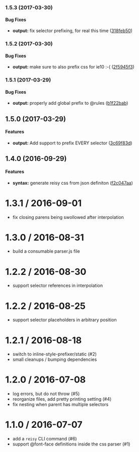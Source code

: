 <a name="1.5.3"></a>
### 1.5.3 (2017-03-30)


#### Bug Fixes

* **output:**  fix selector prefixing, for real this time ([318feb50](318feb50))



<a name="1.5.2"></a>
### 1.5.2 (2017-03-30)


#### Bug Fixes

* **output:**  make sure to also prefix css for ie10 :-( ([2f5945f3](2f5945f3))



<a name="1.5.1"></a>
### 1.5.1 (2017-03-29)


#### Bug Fixes

* **output:**  properly add global prefix to @rules ([b1f22bab](b1f22bab))



<a name="1.5.0"></a>
## 1.5.0 (2017-03-29)


#### Features

* **output:**  Add support to prefix EVERY selector ([3c69f83d](3c69f83d))



<a name="1.4.0"></a>
## 1.4.0 (2016-09-29)


#### Features

* **syntax:**  generate reisy css from json definiton ([f2c047aa](f2c047aa))




1.3.1 / 2016-09-01
==================

  * fix closing parens being swollowed after interpolation

1.3.0 / 2016-08-31
==================

  * build a consumable parser.js file

1.2.2 / 2016-08-30
==================

  * support selector references in interpolation

1.2.2 / 2016-08-25
==================

  * support selector placeholders in arbitrary position

1.2.1 / 2016-08-18
==================

  * switch to inline-style-prefixer/static (#2)
  * small cleanups / bumping dependencies

1.2.0 / 2016-07-08
==================

  * log errors, but do not throw (#5)
  * reorganize files, add pretty printing setting (#4)
  * fix nesting when parent has multiple selectors

1.1.0 / 2016-07-07
==================

  * add a `reisy` CLI command (#6)
  * support @font-face definitions inside the css parser (#1)
